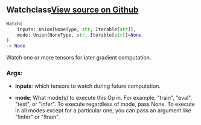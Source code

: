 ## Watch<span class="tag">class</span><a class="sourcelink" href=https://github.com/fastestimator/fastestimator/blob/r1.0/fastestimator/op/tensorop/gradient/watch.py/#L26-L42>View source on Github</a>
```python
Watch(
	inputs: Union[NoneType, str, Iterable[str]],
	mode: Union[NoneType, str, Iterable[str]]=None
)
-> None
```
Watch one or more tensors for later gradient computation.


<h3>Args:</h3>


* **inputs**: which tensors to watch during future computation.

* **mode**: What mode(s) to execute this Op in. For example, "train", "eval", "test", or "infer". To execute regardless of mode, pass None. To execute in all modes except for a particular one, you can pass an argument like "!infer" or "!train".

